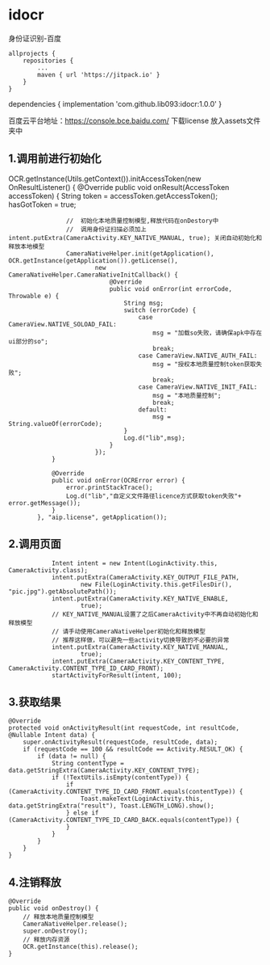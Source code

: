 # idocr
身份证识别-百度

	allprojects {
		repositories {
			...
			maven { url 'https://jitpack.io' }
		}
	}
  
  
  dependencies {
	        implementation 'com.github.lib093:idocr:1.0.0'
	}
	
	
百度云平台地址：https://console.bce.baidu.com/
下载license 放入assets文件夹中

1.调用前进行初始化
------------------------
 OCR.getInstance(Utils.getContext()).initAccessToken(new OnResultListener<AccessToken>() {
                @Override
                public void onResult(AccessToken accessToken) {
                    String token = accessToken.getAccessToken();
                    hasGotToken = true;

                    //  初始化本地质量控制模型,释放代码在onDestory中
                    //  调用身份证扫描必须加上 intent.putExtra(CameraActivity.KEY_NATIVE_MANUAL, true); 关闭自动初始化和释放本地模型
                    CameraNativeHelper.init(getApplication(), OCR.getInstance(getApplication()).getLicense(),
                            new CameraNativeHelper.CameraNativeInitCallback() {
                                @Override
                                public void onError(int errorCode, Throwable e) {
                                    String msg;
                                    switch (errorCode) {
                                        case CameraView.NATIVE_SOLOAD_FAIL:
                                            msg = "加载so失败，请确保apk中存在ui部分的so";
                                            break;
                                        case CameraView.NATIVE_AUTH_FAIL:
                                            msg = "授权本地质量控制token获取失败";
                                            break;
                                        case CameraView.NATIVE_INIT_FAIL:
                                            msg = "本地质量控制";
                                            break;
                                        default:
                                            msg = String.valueOf(errorCode);
                                    }
                                    Log.d("lib",msg);
                                }
                            });
                }

                @Override
                public void onError(OCRError error) {
                    error.printStackTrace();
                    Log.d("lib","自定义文件路径licence方式获取token失败"+ error.getMessage());
                }
            }, "aip.license", getApplication());
	    
	    

2.调用页面
-------------
                Intent intent = new Intent(LoginActivity.this, CameraActivity.class);
                intent.putExtra(CameraActivity.KEY_OUTPUT_FILE_PATH,
                        new File(LoginActivity.this.getFilesDir(), "pic.jpg").getAbsolutePath());
                intent.putExtra(CameraActivity.KEY_NATIVE_ENABLE,
                        true);
                // KEY_NATIVE_MANUAL设置了之后CameraActivity中不再自动初始化和释放模型
                // 请手动使用CameraNativeHelper初始化和释放模型
                // 推荐这样做，可以避免一些activity切换导致的不必要的异常
                intent.putExtra(CameraActivity.KEY_NATIVE_MANUAL,
                        true);
                intent.putExtra(CameraActivity.KEY_CONTENT_TYPE, CameraActivity.CONTENT_TYPE_ID_CARD_FRONT);
                startActivityForResult(intent, 100);
3.获取结果
---------------

    @Override
    protected void onActivityResult(int requestCode, int resultCode, @Nullable Intent data) {
        super.onActivityResult(requestCode, resultCode, data);
        if (requestCode == 100 && resultCode == Activity.RESULT_OK) {
            if (data != null) {
                String contentType = data.getStringExtra(CameraActivity.KEY_CONTENT_TYPE);
                if (!TextUtils.isEmpty(contentType)) {
                    if (CameraActivity.CONTENT_TYPE_ID_CARD_FRONT.equals(contentType)) {
                        Toast.makeText(LoginActivity.this, data.getStringExtra("result"), Toast.LENGTH_LONG).show();
                    } else if (CameraActivity.CONTENT_TYPE_ID_CARD_BACK.equals(contentType)) {
                    }
                }
            }
        }
    }
4.注销释放
-----------
    @Override
    public void onDestroy() {
        // 释放本地质量控制模型
        CameraNativeHelper.release();
        super.onDestroy();
        // 释放内存资源
        OCR.getInstance(this).release();
    }
